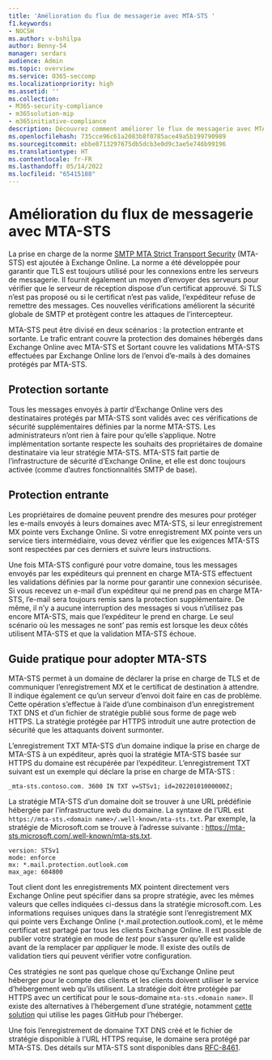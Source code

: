 ```yaml
---
title: 'Amélioration du flux de messagerie avec MTA-STS '
f1.keywords:
- NOCSH
ms.author: v-bshilpa
author: Benny-54
manager: serdars
audience: Admin
ms.topic: overview
ms.service: O365-seccomp
ms.localizationpriority: high
ms.assetid: ''
ms.collection:
- M365-security-compliance
- m365solution-mip
- m365initiative-compliance
description: Découvrez comment améliorer le flux de messagerie avec MTA-STS.
ms.openlocfilehash: 735cce96c61a2083b8f0785ace49a5b199790989
ms.sourcegitcommit: ebbe8713297675db5dcb3e0d9c3ae5e746b99196
ms.translationtype: HT
ms.contentlocale: fr-FR
ms.lasthandoff: 05/14/2022
ms.locfileid: "65415188"
---
```

# <a name="enhancing-mail-flow-with-mta-sts"></a>Amélioration du flux de messagerie avec MTA-STS

La prise en charge de la norme [SMTP MTA Strict Transport Security](https://datatracker.ietf.org/doc/html/rfc8461) (MTA-STS) est ajoutée à Exchange Online. La norme a été développée pour garantir que TLS est toujours utilisé pour les connexions entre les serveurs de messagerie. Il fournit également un moyen d’envoyer des serveurs pour vérifier que le serveur de réception dispose d’un certificat approuvé. Si TLS n’est pas proposé ou si le certificat n’est pas valide, l’expéditeur refuse de remettre des messages. Ces nouvelles vérifications améliorent la sécurité globale de SMTP et protègent contre les attaques de l’intercepteur.

MTA-STS peut être divisé en deux scénarios : la protection entrante et sortante. Le trafic entrant couvre la protection des domaines hébergés dans Exchange Online avec MTA-STS et Sortant couvre les validations MTA-STS effectuées par Exchange Online lors de l’envoi d’e-mails à des domaines protégés par MTA-STS.

## <a name="outbound-protection"></a>Protection sortante

Tous les messages envoyés à partir d’Exchange Online vers des destinataires protégés par MTA-STS sont validés avec ces vérifications de sécurité supplémentaires définies par la norme MTA-STS. Les administrateurs n’ont rien à faire pour qu’elle s’applique. Notre implémentation sortante respecte les souhaits des propriétaires de domaine destinataire via leur stratégie MTA-STS. MTA-STS fait partie de l’infrastructure de sécurité d’Exchange Online, et elle est donc toujours activée (comme d’autres fonctionnalités SMTP de base).

## <a name="inbound-protection"></a>Protection entrante

Les propriétaires de domaine peuvent prendre des mesures pour protéger les e-mails envoyés à leurs domaines avec MTA-STS, si leur enregistrement MX pointe vers Exchange Online. Si votre enregistrement MX pointe vers un service tiers intermédiaire, vous devez vérifier que les exigences MTA-STS sont respectées par ces derniers et suivre leurs instructions.

Une fois MTA-STS configuré pour votre domaine, tous les messages envoyés par les expéditeurs qui prennent en charge MTA-STS effectuent les validations définies par la norme pour garantir une connexion sécurisée. Si vous recevez un e-mail d’un expéditeur qui ne prend pas en charge MTA-STS, l’e-mail sera toujours remis sans la protection supplémentaire. De même, il n’y a aucune interruption des messages si vous n’utilisez pas encore MTA-STS, mais que l’expéditeur le prend en charge. Le seul scénario où les messages ne sont’ pas remis est lorsque les deux côtés utilisent MTA-STS et que la validation MTA-STS échoue.

## <a name="how-to-adopt-mta-sts"></a>Guide pratique pour adopter MTA-STS

MTA-STS permet à un domaine de déclarer la prise en charge de TLS et de communiquer l’enregistrement MX et le certificat de destination à attendre. Il indique également ce qu’un serveur d’envoi doit faire en cas de problème. Cette opération s’effectue à l’aide d’une combinaison d’un enregistrement TXT DNS et d’un fichier de stratégie publié sous forme de page web HTTPS. La stratégie protégée par HTTPS introduit une autre protection de sécurité que les attaquants doivent surmonter.

L’enregistrement TXT MTA-STS d’un domaine indique la prise en charge de MTA-STS à un expéditeur, après quoi la stratégie MTA-STS basée sur HTTPS du domaine est récupérée par l’expéditeur. L’enregistrement TXT suivant est un exemple qui déclare la prise en charge de MTA-STS :

`_mta-sts.contoso.com. 3600 IN TXT v=STSv1; id=20220101000000Z;`

La stratégie MTA-STS d’un domaine doit se trouver à une URL prédéfinie hébergée par l’infrastructure web du domaine. La syntaxe de l’URL est `https://mta-sts.<domain name>/.well-known/mta-sts.txt`. Par exemple, la stratégie de Microsoft.com se trouve à l’adresse suivante : <https://mta-sts.microsoft.com/.well-known/mta-sts.txt>.

```text
version: STSv1
mode: enforce
mx: *.mail.protection.outlook.com
max_age: 604800
```

Tout client dont les enregistrements MX pointent directement vers Exchange Online peut spécifier dans sa propre stratégie, avec les mêmes valeurs que celles indiquées ci-dessus dans la stratégie microsoft.com. Les informations requises uniques dans la stratégie sont l’enregistrement MX qui pointe vers Exchange Online (`*`.mail.protection.outlook.com), et le même certificat est partagé par tous les clients Exchange Online. Il est possible de publier votre stratégie en mode de *test* pour s’assurer qu’elle est valide avant de la remplacer par *appliquer* le mode. Il existe des outils de validation tiers qui peuvent vérifier votre configuration.

Ces stratégies ne sont pas quelque chose qu’Exchange Online peut héberger pour le compte des clients et les clients doivent utiliser le service d’hébergement web qu’ils utilisent. La stratégie doit être protégée par HTTPS avec un certificat pour le sous-domaine `mta-sts.<domain name>`. Il existe des alternatives à l’hébergement d’une stratégie, notamment [cette solution](https://github.com/jpawlowski/mta-sts.template) qui utilise les pages GitHub pour l’héberger.

Une fois l’enregistrement de domaine TXT DNS créé et le fichier de stratégie disponible à l’URL HTTPS requise, le domaine sera protégé par MTA-STS. Des détails sur MTA-STS sont disponibles dans [RFC-8461](https://datatracker.ietf.org/doc/html/rfc8461).
